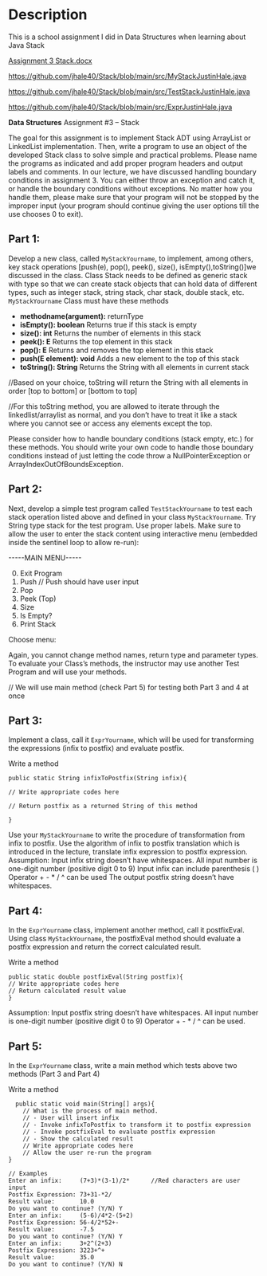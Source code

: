 
# Description

This is a school assignment I did in Data Structures when learning about Java Stack

[Assignment 3 Stack.docx](https://github.com/jhale40/Stack/files/13806479/Assignment.3.Stack.docx)



https://github.com/jhale40/Stack/blob/main/src/MyStackJustinHale.java

https://github.com/jhale40/Stack/blob/main/src/TestStackJustinHale.java

https://github.com/jhale40/Stack/blob/main/src/ExprJustinHale.java






**Data Structures**
Assignment #3 – Stack


The goal for this assignment is to implement Stack ADT using ArrayList or LinkedList implementation. Then, write a program to use an object of the developed Stack class to solve simple and practical problems. Please name the programs as indicated and add proper program headers and output labels and comments.
In our lecture, we have discussed handling boundary conditions in assignment 3. You can either throw an exception and catch it, or handle the boundary conditions without exceptions. No matter how you handle them, please make sure that your program will not be stopped by the improper input (your program should continue giving the user options till the use chooses 0 to exit).

## Part 1:

Develop a new class, called ``MyStackYourname``, to implement, among others, key stack operations [push(e), pop(), peek(), size(), isEmpty(),toString()]we discussed in the class. Class Stack needs to be defined as generic stack with type <E> so that we can create stack objects that can hold data of different types, such as integer stack, string stack, char stack, double stack, etc. 
``MyStackYourname`` Class must have these methods

-	**methodname(argument):** 	returnType
-	**isEmpty(): boolean**		Returns true if this stack is empty
-	**size(): int**			Returns the number of elements in this stack
-	**peek(): E**			Returns the top element in this stack
-	**pop(): E**				Returns and removes the top element in this stack
-	**push(E element): void**		Adds a new element to the top of this stack
-	**toString(): String**			Returns the String with all elements in current stack


//Based on your choice, toString will return the String with all elements in order [top to bottom] or [bottom to top]

//For this toString method, you are allowed to iterate through the linkedlist/arraylist as normal, and you don’t have to treat it like a stack where you cannot see or access any elements except the top.

Please consider how to handle boundary conditions (stack empty, etc.) for these methods. You should write your own code to handle those boundary conditions instead of just letting the code throw a NullPointerException or ArrayIndexOutOfBoundsException.

## Part 2:

Next, develop a simple test program called `TestStackYourname` to test each stack operation listed above and defined in your class ``MyStackYourname``. Try String type stack for the test program. Use proper labels. 
Make sure to allow the user to enter the stack content using interactive menu (embedded inside the sentinel loop to allow re-run):

-----MAIN MENU-----

0.  Exit Program
1.  Push				// Push should have user input
2.  Pop
3.  Peek (Top)
4.  Size
5.  Is Empty?
6.  Print Stack
   
Choose menu: 

Again, you cannot change method names, return type and parameter types. 
To evaluate your Class’s methods, the instructor may use another Test Program and will use your methods.

// We will use main method (check Part 5) for testing both Part 3 and 4 at once


## Part 3:

Implement a class, call it `ExprYourname`, which will be used for transforming the expressions (infix to postfix) and evaluate postfix.

Write a method 

```
public static String infixToPostfix(String infix){

// Write appropriate codes here

// Return postfix as a returned String of this method

}	
```

Use your ``MyStackYourname`` to write the procedure of transformation from infix to postfix. Use the algorithm of infix to postfix translation which is introduced in the lecture, translate infix expression to postfix expression.
Assumption: 
Input infix string doesn’t have whitespaces.
All input number is one-digit number (positive digit 0 to 9)
Input infix can include parenthesis ( )
Operator + - * / ^ can be used
	The output postfix string doesn’t have whitespaces.

## Part 4:

In the `ExprYourname` class, implement another method, call it postfixEval. Using class ``MyStackYourname``, the postfixEval method should evaluate a postfix expression and return the correct calculated result. 

Write a method 
```
public static double postfixEval(String postfix){
// Write appropriate codes here
// Return calculated result value
}
```	
Assumption: 
Input postfix string doesn’t have whitespaces.
All input number is one-digit number (positive digit 0 to 9)
Operator + - * / ^ can be used.
	

## Part 5:

In the `ExprYourname` class, write a main method which tests above two methods (Part 3 and Part 4)

Write a method 
```
  public static void main(String[] args){
    // What is the process of main method.
    // - User will insert infix
    // - Invoke infixToPostfix to transform it to postfix expression
    // - Invoke postfixEval to evaluate postfix expression
    // - Show the calculated result
    // Write appropriate codes here
    // Allow the user re-run the program
}
```

```
// Examples
Enter an infix:		(7+3)*(3-1)/2*		//Red characters are user input 
Postfix Expression:	73+31-*2/
Result value:		10.0
Do you want to continue? (Y/N) Y
Enter an infix:		(5-6)/4*2-(5+2)		
Postfix Expression:	56-4/2*52+-
Result value:		-7.5
Do you want to continue? (Y/N) Y
Enter an infix:		3+2^(2+3)		
Postfix Expression:	3223+^+
Result value:		35.0
Do you want to continue? (Y/N) N
```


